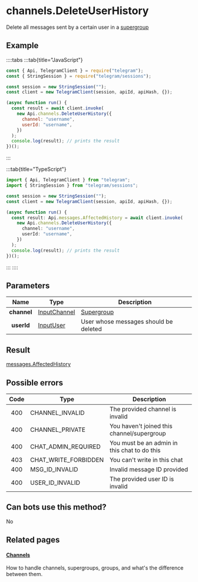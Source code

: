 # channels.DeleteUserHistory

Delete all messages sent by a certain user in a [supergroup](https://core.telegram.org/api/channel)

## Example

::::tabs
:::tab{title="JavaScript"}

```js
const { Api, TelegramClient } = require("telegram");
const { StringSession } = require("telegram/sessions");

const session = new StringSession("");
const client = new TelegramClient(session, apiId, apiHash, {});

(async function run() {
  const result = await client.invoke(
    new Api.channels.DeleteUserHistory({
      channel: "username",
      userId: "username",
    })
  );
  console.log(result); // prints the result
})();
```

:::

:::tab{title="TypeScript"}

```ts
import { Api, TelegramClient } from "telegram";
import { StringSession } from "telegram/sessions";

const session = new StringSession("");
const client = new TelegramClient(session, apiId, apiHash, {});

(async function run() {
  const result: Api.messages.AffectedHistory = await client.invoke(
    new Api.channels.DeleteUserHistory({
      channel: "username",
      userId: "username",
    })
  );
  console.log(result); // prints the result
})();
```

:::
::::

## Parameters

|    Name     | Type                                                        | Description                                         |
| :---------: | ----------------------------------------------------------- | --------------------------------------------------- |
| **channel** | [InputChannel](https://core.telegram.org/type/InputChannel) | [Supergroup](https://core.telegram.org/api/channel) |
| **userId**  | [InputUser](https://core.telegram.org/type/InputUser)       | User whose messages should be deleted               |

## Result

[messages.AffectedHistory](https://core.telegram.org/type/messages.AffectedHistory)

## Possible errors

| Code | Type                 | Description                                  |
| :--: | -------------------- | -------------------------------------------- |
| 400  | CHANNEL_INVALID      | The provided channel is invalid              |
| 400  | CHANNEL_PRIVATE      | You haven't joined this channel/supergroup   |
| 400  | CHAT_ADMIN_REQUIRED  | You must be an admin in this chat to do this |
| 403  | CHAT_WRITE_FORBIDDEN | You can't write in this chat                 |
| 400  | MSG_ID_INVALID       | Invalid message ID provided                  |
| 400  | USER_ID_INVALID      | The provided user ID is invalid              |

## Can bots use this method?

No

## Related pages

#### [Channels](https://core.telegram.org/api/channel)

How to handle channels, supergroups, groups, and what's the difference between them.
